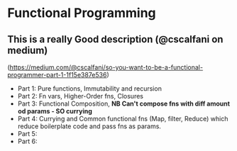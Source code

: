 # Functional Programming

## This is a really Good description (@cscalfani on medium)
(https://medium.com/@cscalfani/so-you-want-to-be-a-functional-programmer-part-1-1f15e387e536)
- Part 1: Pure functions, Immutability and recursion
- Part 2: Fn vars, Higher-Order fns, Closures
- Part 3: Functional Composition, **NB Can't compose fns with diff amount od params - SO currying**
- Part 4: Currying and Common functional fns (Map, filter, Reduce) which reduce boilerplate code and pass fns as params.
- Part 5:
- Part 6:

